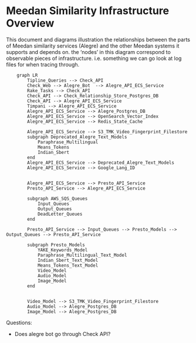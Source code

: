# Meedan Similarity Infrastructure Overview

This document and diagrams illustration the relationships between the parts of Meedan similarity services (Alegre) and the other Meedan systems it supports and depends on. the ‘nodes’ in this diagram  correspond to observable pieces of infrastructure. i.e. something we can go look at log files for when tracing through.

```mermaid
    graph LR
        Tipline_Queries --> Check_API
        Check_Web --> Alegre_Bot  --> Alegre_API_ECS_Service
        Rake_Tasks --> Check_API
        Check_API --> Check_Relationship_Store_Postgres_DB
        Check_API --> Alegre_API_ECS_Service
        Timpani --> Alegre_API_ECS_Service
        Alegre_API_ECS_Service --> Alegre_Postgres_DB
        Alegre_API_ECS_Service --> OpenSearch_Vector_Index
        Alegre_API_ECS_Service --> Redis_State_Cache

        Alegre_API_ECS_Service --> S3_TMK_Video_Fingerprint_Filestore
        subgraph Deprecated_Alegre_Text_Models
            Paraphrase_Multilingual
            Means_Tokens
            Indian_Sbert
        end
        Alegre_API_ECS_Service --> Deprecated_Alegre_Text_Models
        Alegre_API_ECS_Service --> Google_Lang_ID


        Alegre_API_ECS_Service --> Presto_API_Service
        Presto_API_Service --> Alegre_API_ECS_Service

        subgraph AWS_SQS_Queues
            Input_Queues
            Output_Queues
            DeadLetter_Queues
        end

        Presto_API_Service --> Input_Queues --> Presto_Models --> Output_Queues --> Presto_API_Service

        subgraph Presto_Models
            YAKE_Keywords_Model
            Paraphrase_Multilingual_Text_Model
            Indian_Sbert_Text_Model
            Means_Tokens_Text_Model
            Video_Model
            Audio_Model
            Image_Model
        end

        
        Video_Model --> S3_TMK_Video_Fingerprint_Filestore
        Audio_Model --> Alegre_Postgres_DB
        Image_Model --> Alegre_Postgres_DB

```

Questions:
* Does alegre bot go through Check API?


